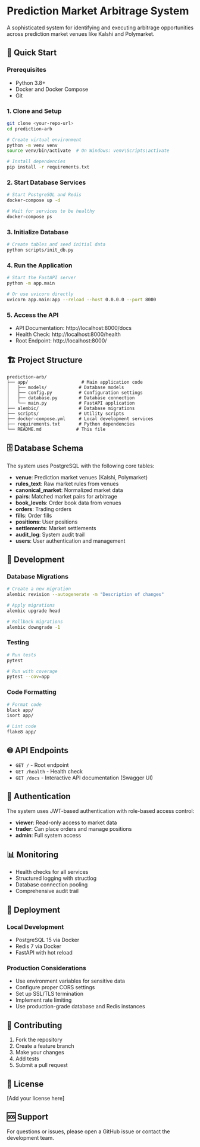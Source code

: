 # Prediction Market Arbitrage System

A sophisticated system for identifying and executing arbitrage opportunities across prediction market venues like Kalshi and Polymarket.

## 🚀 Quick Start

### Prerequisites
- Python 3.8+
- Docker and Docker Compose
- Git

### 1. Clone and Setup
```bash
git clone <your-repo-url>
cd prediction-arb

# Create virtual environment
python -m venv venv
source venv/bin/activate  # On Windows: venv\Scripts\activate

# Install dependencies
pip install -r requirements.txt
```

### 2. Start Database Services
```bash
# Start PostgreSQL and Redis
docker-compose up -d

# Wait for services to be healthy
docker-compose ps
```

### 3. Initialize Database
```bash
# Create tables and seed initial data
python scripts/init_db.py
```

### 4. Run the Application
```bash
# Start the FastAPI server
python -m app.main

# Or use uvicorn directly
uvicorn app.main:app --reload --host 0.0.0.0 --port 8000
```

### 5. Access the API
- API Documentation: http://localhost:8000/docs
- Health Check: http://localhost:8000/health
- Root Endpoint: http://localhost:8000/

## 🏗️ Project Structure

```
prediction-arb/
├── app/                    # Main application code
│   ├── models/            # Database models
│   ├── config.py          # Configuration settings
│   ├── database.py        # Database connection
│   └── main.py            # FastAPI application
├── alembic/               # Database migrations
├── scripts/               # Utility scripts
├── docker-compose.yml     # Local development services
├── requirements.txt       # Python dependencies
└── README.md             # This file
```

## 🗄️ Database Schema

The system uses PostgreSQL with the following core tables:

- **venue**: Prediction market venues (Kalshi, Polymarket)
- **rules_text**: Raw market rules from venues
- **canonical_market**: Normalized market data
- **pairs**: Matched market pairs for arbitrage
- **book_levels**: Order book data from venues
- **orders**: Trading orders
- **fills**: Order fills
- **positions**: User positions
- **settlements**: Market settlements
- **audit_log**: System audit trail
- **users**: User authentication and management

## 🔧 Development

### Database Migrations
```bash
# Create a new migration
alembic revision --autogenerate -m "Description of changes"

# Apply migrations
alembic upgrade head

# Rollback migrations
alembic downgrade -1
```

### Testing
```bash
# Run tests
pytest

# Run with coverage
pytest --cov=app
```

### Code Formatting
```bash
# Format code
black app/
isort app/

# Lint code
flake8 app/
```

## 🌐 API Endpoints

- `GET /` - Root endpoint
- `GET /health` - Health check
- `GET /docs` - Interactive API documentation (Swagger UI)

## 🔐 Authentication

The system uses JWT-based authentication with role-based access control:
- **viewer**: Read-only access to market data
- **trader**: Can place orders and manage positions
- **admin**: Full system access

## 📊 Monitoring

- Health checks for all services
- Structured logging with structlog
- Database connection pooling
- Comprehensive audit trail

## 🚀 Deployment

### Local Development
- PostgreSQL 15 via Docker
- Redis 7 via Docker
- FastAPI with hot reload

### Production Considerations
- Use environment variables for sensitive data
- Configure proper CORS settings
- Set up SSL/TLS termination
- Implement rate limiting
- Use production-grade database and Redis instances

## 🤝 Contributing

1. Fork the repository
2. Create a feature branch
3. Make your changes
4. Add tests
5. Submit a pull request

## 📝 License

[Add your license here]

## 🆘 Support

For questions or issues, please open a GitHub issue or contact the development team.
